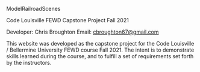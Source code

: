 ModelRailroadScenes

Code Louisville FEWD Capstone Project Fall 2021

Developer: Chris Broughton Email: cbroughton67@gmail.com

This website was developed as the capstone project for the Code Louisville / Bellermine University FEWD course Fall 2021. The intent is to demonstrate skills learned during the course, and to fulfill a set of requirements set forth by the instructors.